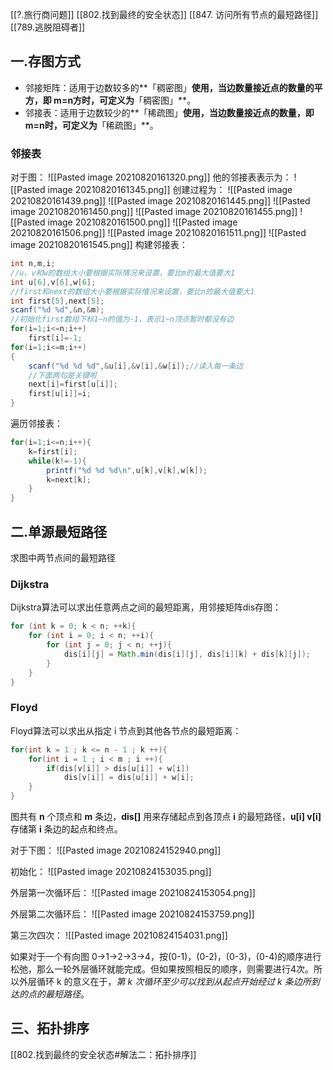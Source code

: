 [[?.旅行商问题]]
[[802.找到最终的安全状态]]
[[847. 访问所有节点的最短路径]]
[[789.逃脱阻碍者]]

## 一.存图方式
- 邻接矩阵：适用于边数较多的**「稠密图」**使用，当边数量接近点的数量的平方，即 m=n方时，可定义为**「稠密图」**。
- 邻接表：适用于边数较少的**「稀疏图」**使用，当边数量接近点的数量，即 m=n时，可定义为**「稀疏图」**。
### 邻接表
对于图：
![[Pasted image 20210820161320.png]]
他的邻接表表示为：
![[Pasted image 20210820161345.png]]
创建过程为：
![[Pasted image 20210820161439.png]]
![[Pasted image 20210820161445.png]]
![[Pasted image 20210820161450.png]]
![[Pasted image 20210820161455.png]]
![[Pasted image 20210820161500.png]]
![[Pasted image 20210820161506.png]]
![[Pasted image 20210820161511.png]]
![[Pasted image 20210820161545.png]]
构建邻接表：
```java
int n,m,i;
//u、v和w的数组大小要根据实际情况来设置，要比m的最大值要大1
int u[6],v[6],w[6];
//first和next的数组大小要根据实际情况来设置，要比n的最大值要大1
int first[5],next[5];
scanf("%d %d",&n,&m);
//初始化first数组下标1~n的值为-1，表示1~n顶点暂时都没有边
for(i=1;i<=n;i++)
    first[i]=-1;
for(i=1;i<=m;i++)
{
    scanf("%d %d %d",&u[i],&v[i],&w[i]);//读入每一条边
    //下面两句是关键啦
    next[i]=first[u[i]];
    first[u[i]]=i;
}
```
遍历邻接表：
```java
for(i=1;i<=n;i++){
    k=first[i];
    while(k!=-1){
        printf("%d %d %d\n",u[k],v[k],w[k]);
        k=next[k];
    }
}
```

## 二.单源最短路径
求图中两节点间的最短路径
### Dijkstra
Dijkstra算法可以求出任意两点之间的最短距离，用邻接矩阵dis存图：
```java
for (int k = 0; k < n; ++k){
    for (int i = 0; i < n; ++i){
        for (int j = 0; j < n; ++j){
            dis[i][j] = Math.min(dis[i][j], dis[i][k] + dis[k][j]);
        }
    }
}
```
### Floyd
Floyd算法可以求出从指定 i 节点到其他各节点的最短距离：
```java
for(int k = 1 ; k <= n - 1 ; k ++){
    for(int i = 1 ; i < m ; i ++){
        if(dis[v[i]] > dis[u[i]] + w[i])
            dis[v[i]] = dis[u[i]] + w[i];
    }
}
```
图共有 **n** 个顶点和 **m** 条边，**dis[]** 用来存储起点到各顶点 **i** 的最短路径，**u[i] v[i]** 存储第 **i** 条边的起点和终点。

对于下图：
![[Pasted image 20210824152940.png]]

初始化：
![[Pasted image 20210824153035.png]]

外层第一次循环后：
![[Pasted image 20210824153054.png]]

外层第二次循环后：
![[Pasted image 20210824153759.png]]

第三次四次：
![[Pasted image 20210824154031.png]]

如果对于一个有向图 0->1->2->3->4，按(0-1)，(0-2)，(0-3)，(0-4)的顺序进行松弛，那么一轮外层循环就能完成。但如果按照相反的顺序，则需要进行4次。所以外层循环 k 的意义在于，*第 k 次循环至少可以找到从起点开始经过 k 条边所到达的点的最短路径*。
## 三、拓扑排序
[[802.找到最终的安全状态#解法二：拓扑排序]]